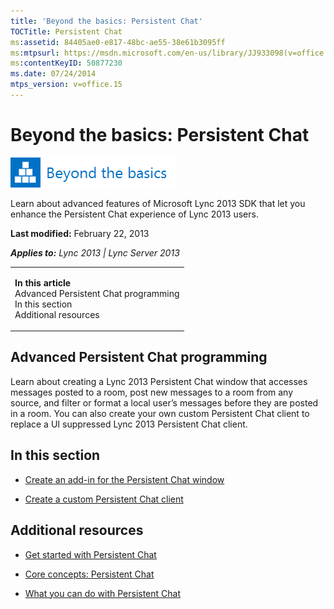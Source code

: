 ```yaml
---
title: 'Beyond the basics: Persistent Chat'
TOCTitle: Persistent Chat
ms:assetid: 84405ae0-e817-48bc-ae55-38e61b3095ff
ms:mtpsurl: https://msdn.microsoft.com/en-us/library/JJ933098(v=office.15)
ms:contentKeyID: 50877230
ms.date: 07/24/2014
mtps_version: v=office.15
---
```


# Beyond the basics: Persistent Chat

![Beyond the basics topic](images/JJ937254.mod_icon_beyondbasics_long(Office.15).png "Beyond the basics topic")

Learn about advanced features of Microsoft Lync 2013 SDK that let you enhance the Persistent Chat experience of Lync 2013 users.

**Last modified:** February 22, 2013

***Applies to:** Lync 2013 | Lync Server 2013*

<table>
<colgroup>
<col style="width: 100%" />
</colgroup>
<tbody>
<tr class="odd">
<td><p><strong>In this article</strong><br />
Advanced Persistent Chat programming<br />
In this section<br />
Additional resources</p></td>
</tr>
</tbody>
</table>

## Advanced Persistent Chat programming

Learn about creating a Lync 2013 Persistent Chat window that accesses messages posted to a room, post new messages to a room from any source, and filter or format a local user’s messages before they are posted in a room. You can also create your own custom Persistent Chat client to replace a UI suppressed Lync 2013 Persistent Chat client.

## In this section

  - [Create an add-in for the Persistent Chat window](create-an-add-in-for-the-persistent-chat-window.md)

  - [Create a custom Persistent Chat client](create-a-custom-persistent-chat-client.md)

## Additional resources

  - [Get started with Persistent Chat](get-started-with-persistent-chat.md)

  - [Core concepts: Persistent Chat](core-concepts-persistent-chat.md)

  - [What you can do with Persistent Chat](what-you-can-do-with-persistent-chat.md)

